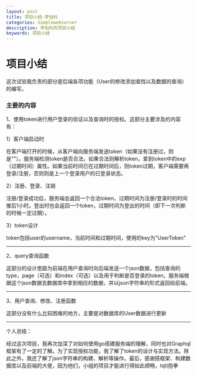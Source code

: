 ```yaml
---
layout: post
title: 项目小结-李怡科
categories: Simplewebserver
description: 李怡科的项目小结
keywords: 项目小结
---
```


# 项目小结  

这次试验我负责的部分是后端各项功能（User的修改添加查找以及数据的查询） 的编写。 

### 主要的内容

1、使用token进行用户登录的验证以及查询时的授权。这部分主要涉及的内容有：

1）客户端启动时

在客户端打开的时候，从客户端向服务端发送token（如果没有注册过，则是""）。服务端检测token是否合法，如果合法则解析token，拿到token中的exp（过期时间）属性。如果当前时间已在过期时间后，则token过期，客户端需要再登录/注册，否则则是上一个登录用户的已登录状态。

2）注册、登录、注销

注册/登录成功后，服务端会返回一个合法token，过期时间为注册/登录时的时间推后1小时。登出时也会返回一个token，过期时间为登出的时间（即下一次判断的时候一定过期）。

3）token设计

token包括user的username，当前时间和过期时间，使用的key为"UserToken"

---

2、query查询函数

这部分的设计思路为前端在用户查询时向后端发送一个json数据，包括查询的type，page（可选）和index（可选）以及用于判断是否登录的token。服务端根据这个json数据去数据库中拿到相应的数据，并以json字符串的形式返回给前端。

---

3、用户查询、修改、注册函数

这部分没有什么比较困难的地方，主要是对数据库的User数据进行更新

---

个人总结：

经过这次项目，我再次加深了对如何使用go搭建服务端的理解，同时也对Graphql框架有了一定的了解。为了实现授权功能，我了解了token的设计与实现方法。除此之外，我还了解了json字符串的构建、解析等操作。最后，感谢搭框架、构建数据库以及前端的大佬，因为他们，小组的项目才能进行得如此顺畅，tql(抱拳
